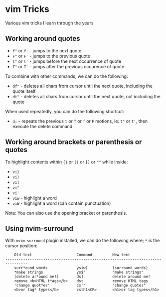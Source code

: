 # vim Tricks

Various vim tricks I learn through the years

## Working around quotes

- `f"` or `f'` - jumps to the next quote
- `F"` or `F'` - jumps to the previous quote
- `t"` or `t'` - jumps before the next occurrence of quote
- `T"` or `T'` - jumps after the previous occurence of quote

To combine with other commands, we can do the following:

- `df"` - deletes all chars from cursor until the next quote, including the quote itself
- `dt"` - deletes all chars from cursor until the next quote, not including the quote

When used repeatedly, you can do the following shortcut:

- `d;` - repeats the previous `t` or `T` or `f` or `F` motions, ie: `t"` or `t'`, then execute the delete command

## Working around brackets or parenthesis or quotes

To highlight contents within `{}` or `()` or `[]` or `""` while inside:

- `vi}`
- `vi)`
- `vi]`
- `vi"`
- `vi'`
- `viw` - highlight a word
- `viW` - highlight a word (can contain punctuation)

Note: You can also use the opening bracket or parenthesis.

## Using nvim-surround

With `nvim-surround` plugin installed, we can do the following where; `*` is the cursor position:

```
    Old text                    Command         New text
--------------------------------------------------------------------------------
    surr*ound_words             ysiw)           (surround_words)
    *make strings               ys$"            "make strings"
    [delete ar*ound me!]        ds]             delete around me!
    remove <b>HTML t*ags</b>    dst             remove HTML tags
    'change quot*es'            cs'"            "change quotes"
    <b>or tag* types</b>        csth1<CR>       <h1>or tag types</h1>
```
